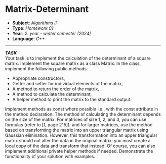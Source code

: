 # Matrix-Determinant
  - **Subject**: *Algorithms II*
  - **Type**: *Homework 01*
  - **Year**: *2. year - winter semester (2024)*
  - **Language**: *C++*
---
***TASK*** <br>
Your task is to implement the calculation of the determinant of a square matrix. Implement the square matrix as a class Matrix. In the class, implement the following public methods:
  - Appropriate constructors,
  - Getter and setter for individual elements of the matrix,
  - A method to return the order of the matrix,
  - A method to calculate the determinant,
  - A helper method to print the matrix to the standard output.

Implement methods as const where possible i.e., with the const attribute in the method declaration. The method of calculating the determinant depends on the size of the matrix. For matrices of size 1, 2, and 3, you can use formulas (refer to [1, page 215]), and for larger matrices, use the method based on transforming the matrix into an upper triangular matrix using Gaussian elimination. However, this transformation into an upper triangular matrix should not alter the data in the original matrix; you must create a local copy of the data and transform that instead. Of course, you can also implement additional private helper methods if needed. Demonstrate the functionality of your solution with examples.
